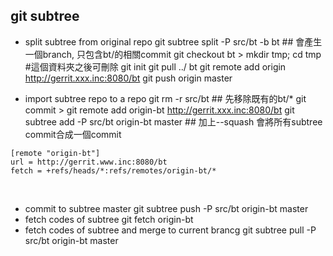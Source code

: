 ## git subtree

- split subtree from original repo 
git subtree split -P src/bt -b bt ## 會產生一個branch, 只包含bt/的相關commit 
git checkout bt > mkdir tmp; cd tmp #這個資料夾之後可刪除 
git init 
git pull ../ bt 
git remote add origin http://gerrit.xxx.inc:8080/bt
git push origin master
    
-   import subtree repo to a repo 
git rm -r src/bt ## 先移除既有的bt/* 
git commit > git remote add origin-bt http://gerrit.xxx.inc:8080/bt 
git subtree add -P src/bt origin-bt master ## 加上--squash 會將所有subtree commit合成一個commit
    
 ```
[remote "origin-bt"]
url = http://gerrit.www.inc:8080/bt
fetch = +refs/heads/*:refs/remotes/origin-bt/*
```
‌
-   commit to subtree master 
git subtree push -P src/bt origin-bt master
-   fetch codes of subtree 
git fetch origin-bt   
-   fetch codes of subtree and merge to current brancg 
git subtree pull -P src/bt origin-bt master


<!--stackedit_data:
eyJoaXN0b3J5IjpbLTEzMDc2NTM0NCw4NTEzODAxNl19
-->